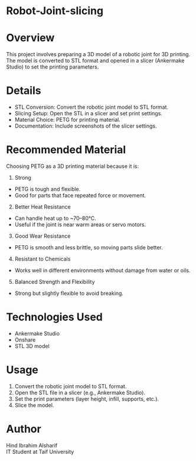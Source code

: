 # Robot-Joint-slicing

# Overview
This project involves preparing a 3D model of a robotic joint for 3D printing. The model is converted to STL format and opened in a slicer (Ankermake Studio) to set the printing parameters.

# Details
- STL Conversion: Convert the robotic joint model to STL format.  
- Slicing Setup: Open the STL in a slicer and set print settings.  
- Material Choice:  PETG for printing material.  
- Documentation: Include screenshots of the slicer settings.  

# Recommended Material
Choosing PETG as a 3D printing material because it is:

1. Strong  
- PETG is tough and flexible.  
- Good for parts that face repeated force or movement.  

2. Better Heat Resistance  
- Can handle heat up to ~70–80°C.  
- Useful if the joint is near warm areas or servo motors.  

3. Good Wear Resistance   
- PETG is smooth and less brittle, so moving parts slide better.  

4. Resistant to Chemicals  
- Works well in different environments without damage from water or oils.  

5. Balanced Strength and Flexibility  
- Strong but slightly flexible to avoid breaking.  

# Technologies Used
- Ankermake Studio 
- Onshare 
- STL 3D model  

# Usage
1. Convert the robotic joint model to STL format.  
2. Open the STL file in a slicer (e.g., Ankermake Studio).  
3. Set the print parameters (layer height, infill, supports, etc.).  
4. Slice the model.

# Author
Hind Ibrahim Alsharif  
IT Student at Taif University
